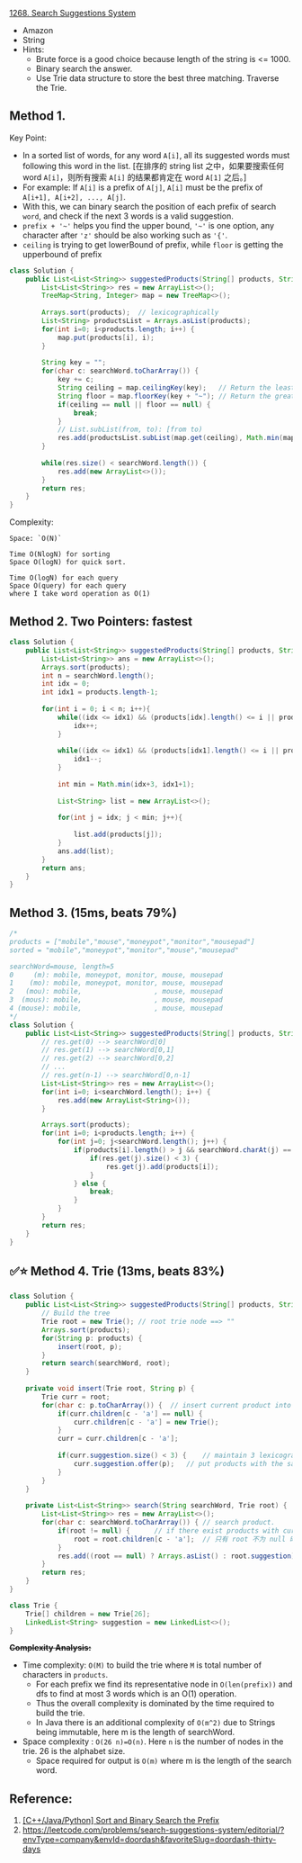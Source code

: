 [1268. Search Suggestions System](https://leetcode.com/problems/search-suggestions-system/)

* Amazon
* String
* Hints:
    * Brute force is a good choice because length of the string is <= 1000.
    * Binary search the answer.
    * Use Trie data structure to store the best three matching. Traverse the Trie.
    

## Method 1. 
Key Point:
* In a sorted list of words, for any word `A[i]`, all its suggested words must following this word in the list. [在排序的 string list 之中，如果要搜索任何 word `A[i]`，则所有搜索 `A[i]` 的结果都肯定在 word `A[1]` 之后。]
* For example: If `A[i]` is a prefix of `A[j]`, `A[i]` must be the prefix of `A[i+1], A[i+2], ..., A[j]`.
* With this, we can binary search the position of each prefix of search `word`, and check if the next 3 words is a valid suggestion.
* `prefix + '~'` helps you find the upper bound, `'~'` is one option, any character after `'z'` should be also working such as `'{'`.
* `ceiling` is trying to get lowerBound of prefix, while `floor` is getting the upperbound of prefix
```java
class Solution {
    public List<List<String>> suggestedProducts(String[] products, String searchWord) {
        List<List<String>> res = new ArrayList<>();
        TreeMap<String, Integer> map = new TreeMap<>();
        
        Arrays.sort(products);  // lexicographically
        List<String> productsList = Arrays.asList(products);
        for(int i=0; i<products.length; i++) {
            map.put(products[i], i);
        }
        
        String key = "";
        for(char c: searchWord.toCharArray()) {
            key += c;
            String ceiling = map.ceilingKey(key);   // Return the least key greater than or equal to the given key, or null
            String floor = map.floorKey(key + "~"); // Return the greatest key less than or equal to the given key, or null
            if(ceiling == null || floor == null) {
                break;
            }
            // List.subList(from, to): [from to)
            res.add(productsList.subList(map.get(ceiling), Math.min(map.get(ceiling) + 3, map.get(floor) + 1)));
        }
        
        while(res.size() < searchWord.length()) {
            res.add(new ArrayList<>());
        }
        return res;
    }
}
```    
Complexity:

    Space: `O(N)`
    
    Time O(NlogN) for sorting
    Space O(logN) for quick sort.
    
    Time O(logN) for each query
    Space O(query) for each query
    where I take word operation as O(1)


## Method 2. Two Pointers: fastest
```java
class Solution {
    public List<List<String>> suggestedProducts(String[] products, String searchWord) {
        List<List<String>> ans = new ArrayList<>();
        Arrays.sort(products);
        int n = searchWord.length();
        int idx = 0;
        int idx1 = products.length-1;
        
        for(int i = 0; i < n; i++){
            while((idx <= idx1) && (products[idx].length() <= i || products[idx].charAt(i) != searchWord.charAt(i))){
                idx++;
            }
            
            while((idx <= idx1) && (products[idx1].length() <= i || products[idx1].charAt(i) != searchWord.charAt(i))){
                idx1--;
            }
            
            int min = Math.min(idx+3, idx1+1);
       
            List<String> list = new ArrayList<>();
            
            for(int j = idx; j < min; j++){
                
                list.add(products[j]);
            }
            ans.add(list);
        }
        return ans;
    }
}
```


## Method 3. (15ms, beats 79%)
```java
/*
products = ["mobile","mouse","moneypot","monitor","mousepad"]
sorted = "mobile","moneypot","monitor","mouse","mousepad"

searchWord=mouse, length=5
0     (m): mobile, moneypot, monitor, mouse, mousepad
1    (mo): mobile, moneypot, monitor, mouse, mousepad
2   (mou): mobile,                  , mouse, mousepad
3  (mous): mobile,                  , mouse, mousepad
4 (mouse): mobile,                  , mouse, mousepad
*/
class Solution {
    public List<List<String>> suggestedProducts(String[] products, String searchWord) {
        // res.get(0) --> searchWord[0]
        // res.get(1) --> searchWord[0,1]
        // res.get(2) --> searchWord[0,2]
        // ...
        // res.get(n-1) --> searchWord[0,n-1]
        List<List<String>> res = new ArrayList<>();
        for(int i=0; i<searchWord.length(); i++) {
            res.add(new ArrayList<String>());
        }

        Arrays.sort(products);
        for(int i=0; i<products.length; i++) {
            for(int j=0; j<searchWord.length(); j++) {
                if(products[i].length() > j && searchWord.charAt(j) == products[i].charAt(j)) {
                    if(res.get(j).size() < 3) {
                        res.get(j).add(products[i]);
                    }
                } else {
                    break;
                }
            }
        }
        return res;
    }
}
```


## ✅⭐ Method 4. Trie (13ms, beats 83%)
```java
class Solution {
    public List<List<String>> suggestedProducts(String[] products, String searchWord) {
        // Build the tree
        Trie root = new Trie(); // root trie node ==> ""
        Arrays.sort(products);
        for(String p: products) {
            insert(root, p);
        }
        return search(searchWord, root);
    }
    
    private void insert(Trie root, String p) {
        Trie curr = root;
        for(char c: p.toCharArray()) {  // insert current product into trie
            if(curr.children[c - 'a'] == null) {
                curr.children[c - 'a'] = new Trie();
            }
            curr = curr.children[c - 'a'];
            
            if(curr.suggestion.size() < 3) {    // maintain 3 lexicographically minimum strings.
                curr.suggestion.offer(p);   // put products with the same prefix into suggestion list
            }
        }
    }
    
    private List<List<String>> search(String searchWord, Trie root) {
        List<List<String>> res = new ArrayList<>();
        for(char c: searchWord.toCharArray()) { // search product.
            if(root != null) {      // if there exist products with current prefix.
                root = root.children[c - 'a'];  // 只有 root 不为 null 时，才更新 curr
            }
            res.add((root == null) ? Arrays.asList() : root.suggestion);    // add it if there exist products with current prefix.
        }
        return res;
    }
}

class Trie {
    Trie[] children = new Trie[26];
    LinkedList<String> suggestion = new LinkedList<>();
}
```


~~**Complexity Analysis:**~~
* Time complexity: `O(M)` to build the trie where `M` is total number of characters in `products`.
  * For each prefix we find its representative node in `O(len(prefix))` and dfs to find at most 3 words which is an O(1) operation. 
  * Thus the overall complexity is dominated by the time required to build the trie.
  * In Java there is an additional complexity of `O(m^2)` due to Strings being immutable, here m is the length of searchWord.
* Space complexity : `O(26 n)=O(n)`. Here `n` is the number of nodes in the trie. 26 is the alphabet size.
  * Space required for output is `O(m)` where m is the length of the search word.


## Reference:
1. [[C++/Java/Python] Sort and Binary Search the Prefix](https://leetcode.com/problems/search-suggestions-system/discuss/436674/C%2B%2BJavaPython-Sort-and-Binary-Search-the-Prefix)
2. https://leetcode.com/problems/search-suggestions-system/editorial/?envType=company&envId=doordash&favoriteSlug=doordash-thirty-days
